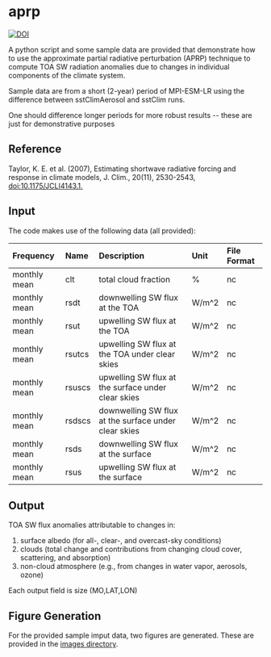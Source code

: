 # aprp

[![DOI](https://zenodo.org/badge/DOI/10.5281/zenodo.7809085.svg)](https://doi.org/10.5281/zenodo.7809085)


A python script and some sample data are provided that demonstrate how to use the approximate partial radiative perturbation (APRP) technique to compute TOA SW radiation anomalies due to changes in individual components of the climate system. 

Sample data are from a short (2-year) period of MPI-ESM-LR using the difference between sstClimAerosol and sstClim runs.

One should difference longer periods for more robust results -- these are just for demonstrative purposes

Reference
----------
Taylor, K. E. et al. (2007), Estimating shortwave radiative forcing and response in 
    climate models, J. Clim., 20(11), 2530-2543, [doi:10.1175/JCLI4143.1.](https://journals.ametsoc.org/doi/10.1175/JCLI4143.1)

Input
----------  
The code makes use of the following data (all provided):

| Frequency | Name | Description | Unit | File Format |
|:----------|:-----------------------------|:-------------|:------|:------------|
| monthly mean | clt | total cloud fraction | % | nc |
| monthly mean | rsdt | downwelling SW flux at the TOA | W/m^2 | nc |
| monthly mean | rsut | upwelling SW flux at the TOA | W/m^2 | nc |
| monthly mean | rsutcs | upwelling SW flux at the TOA under clear skies | W/m^2 | nc |
| monthly mean | rsuscs | upwelling SW flux at the surface under clear skies | W/m^2 | nc |
| monthly mean | rsdscs | downwelling SW flux at the surface under clear skies | W/m^2 | nc |
| monthly mean | rsds | downwelling SW flux at the surface | W/m^2 | nc |
| monthly mean | rsus | upwelling SW flux at the surface | W/m^2 | nc |

Output
----------
TOA SW flux anomalies attributable to changes in:

1. surface albedo (for all-, clear-, and overcast-sky conditions)
2. clouds (total change and contributions from changing cloud cover, scattering, and absorption)
3. non-cloud atmosphere (e.g., from changes in water vapor, aerosols, ozone)

Each output field is size (MO,LAT,LON)


Figure Generation
----------
For the provided sample imput data, two figures are generated. These are provided in the [images directory](https://github.com/mzelinka/aprp/tree/master/images).
